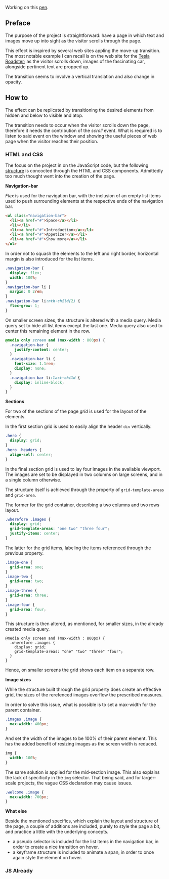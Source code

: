 Working on this [pen](https://codepen.io/borntofrappe/full/wyZGaG/). 

## Preface

The purpose of the project is straightforward: 
have a page in which text and images move up into sight as the visitor scrolls through the page.

This effect is inspired by several web sites appling the move-up transition. 
The most notable example I can recall is on the web site for the [Tesla Roadster](https://www.tesla.com/roadster); 
as the visitor scrolls down, images of the fascinating car, alongside pertinent text are propped up.

The transition seems to involve a vertical translation and also change in opacity. 

## How to

The effect can be replicated by transitioning the desired elements from hidden and below to visible and atop.

The transition needs to occur when the visitor scrolls down the page, therefore it needs the contribution of the *scroll* event. 
What is required is to listen to said event on the window and showing the useful pieces of web page when the visitor reaches their position.

### HTML and CSS

The focus on the project in on the JavaScript code, but the following [structure](https://codepen.io/borntofrappe/full/wyZGaG/) is concocted through the HTML and CSS components.
Admittedly too much thought went into the creation of the page. 

**Navigation-bar**

*Flex* is used for the navigation bar, with the inclusion of an empty list items used to push surrounding elements at the respective ends of the navigation bar.

```HTML
<ul class="navigation-bar">
  <li><a href="#">Space</a></li>
  <li></li>
  <li><a href="#">Introduction</a></li>
  <li><a href="#">Appetizer</a></li>
  <li><a href="#">Show more</a></li>
</ul>
```

In order not to squash the elements to the left and right border, horizontal margin is also introduced for the list items.

```CSS
.navigation-bar {
  display: flex;
  width: 100%;
}
.navigation-bar li {
  margin: 0 2rem;
}
.navigation-bar li:nth-child(2) {
  flex-grow: 1;
}
```

On smaller screen sizes, the structure is altered with a media query. 
Media query set to hide all list items except the last one. Media query also used to center this remaining element in the row.

```CSS
@media only screen and (max-width : 800px) {
  .navigation-bar {
    justify-content: center;
  }
  .navigation-bar li {
    font-size: 1.1rem;
    display: none;
  }
  .navigation-bar li:last-child {
    display: inline-block;
  }
}
```

**Sections**

For two of the sections of the page *grid* is used for the layout of the elements. 

In the first section grid is used to easily align the header `div` vertically.

```CSS
.hero {
  display: grid;
}
.hero .headers {
  align-self: center;
}
```

In the final section grid is used to lay four images in the available viewport. The images are set to be displayed in two columns on large screens, and in a single column otherwise.

The structure itself is achieved through the property of `grid-template-areas` and `grid-area`. 

The former for the grid container, describing a two columns and two rows layout.

```CSS
.wherefore .images {
  display: grid;
  grid-template-areas: "one two" "three four";
  justify-items: center;
}
```

The latter for the grid items, labeling the items referenced through the previous property.


```CSS
.image-one {
  grid-area: one;
}
.image-two {
  grid-area: two;
}
.image-three {
  grid-area: three;
}
.image-four {
  grid-area: four;
}
```

This structure is then altered, as mentioned, for smaller sizes, in the already created media query.

```
@media only screen and (max-width : 800px) {
  .wherefore .images {
    display: grid;
    grid-template-areas: "one" "two" "three" "four";
  }
}
```

Hence, on smaller screens the grid shows each item on a separate row.

**Image sizes**

While the structure built through the grid property does create an effective grid, the sizes of the rerefenced images overflow the prescribed measures.

In order to solve this issue, what is possible is to set a max-width for the parent container.

```CSS
.images .image {
  max-width: 400px;
}
```

And set the width of the images to be 100% of their parent element. This has the added benefit of resizing images as the screen width is reduced.

```CSS
img {
  width: 100%;
}
```

The same solution is applied for the mid-section image. This also explains the lack of specificity in the `img` selector. That being said, and for larger-scale projects, the vague CSS declaration may cause issues.

```CSS
.welcome .image {
  max-width: 700px;
}
```

**What else**

Beside the mentioned specifics, which explain the layout and structure of the page, a couple of additions are included, purely to style the page a bit, and practice a little with the underlying concepts.

- a pseudo selector is included for the list items in the navigation bar, in order to create a nice transition on hover.
- a keyframe structure is included to animate a span, in order to once again style the element on hover.


### JS Already
